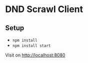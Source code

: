 # DND Scrawl Client

## Setup

- `npm install`
- `npm install start`

Visit on [http://localhost:8080](http://localhost:8080)
